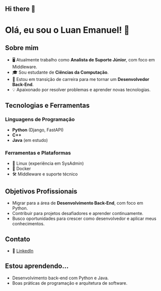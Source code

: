 ## Hi there 👋

# Olá, eu sou o Luan Emanuel! 👋

## Sobre mim
- 🖥️ Atualmente trabalho como **Analista de Suporte Júnior**, com foco em Middleware.
- 🎓 Sou estudante de **Ciências da Computação**.
- 🚀 Estou em transição de carreira para me tornar um **Desenvolvedor Back-End**.
- 💡 Apaixonado por resolver problemas e aprender novas tecnologias.

## Tecnologias e Ferramentas
### Linguagens de Programação
- **Python** (Django, FastAPI)
- **C++**
- **Java** (em estudo)

### Ferramentas e Plataformas
- 🐧 Linux (experiência em SysAdmin)
- 🐳 Docker
- 🛠️ Middleware e suporte técnico

## Objetivos Profissionais
- Migrar para a área de **Desenvolvimento Back-End**, com foco em Python.
- Contribuir para projetos desafiadores e aprender continuamente.
- Busco oportunidades para crescer como desenvolvedor e aplicar meus conhecimentos.

## Contato
- 🔗 [LinkedIn](www.linkedin.com/in/luan-emanuel-rinaldi-argentato-a788b4214)

## Estou aprendendo...
- Desenvolvimento back-end com Python e Java.
- Boas práticas de programação e arquitetura de software.

